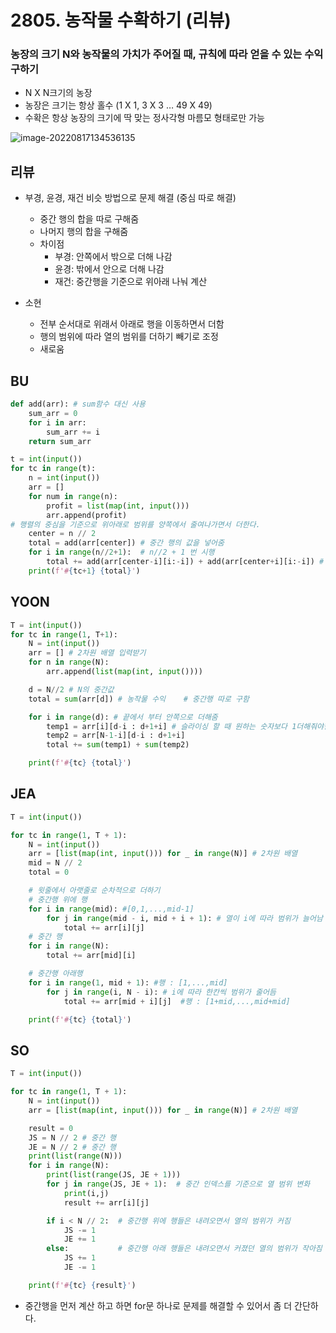 # 2805. 농작물 수확하기 (리뷰)

### 농장의 크기 N와 농작물의 가치가 주어질 때, 규칙에 따라 얻을 수 있는 수익구하기

-  N X N크기의 농장
-  농장은 크기는 항상 홀수 (1 X 1, 3 X 3 … 49 X 49)
-  수확은 항상 농장의 크기에 딱 맞는 정사각형 마름모 형태로만 가능



![image-20220817134536135](C:\Users\LG\AppData\Roaming\Typora\typora-user-images\image-20220817134536135.png)



## 리뷰

- 부경, 윤경, 재건 비슷 방법으로 문제 해결 (중심 따로 해결)
  - 중간 행의 합을 따로 구해줌
  - 나머지 행의 합을 구해줌
  - 차이점
    - 부경: 안쪽에서 밖으로 더해 나감
    - 윤경: 밖에서 안으로 더해 나감
    - 재건: 중간행을 기준으로 위아래 나눠 계산 



- 소현 
  - 전부 순서대로 위래서 아래로 행을 이동하면서 더함
  - 행의 범위에 따라 열의 범위를 더하기 빼기로 조정
  - 새로움



## BU

```python
def add(arr): # sum함수 대신 사용
    sum_arr = 0
    for i in arr:
        sum_arr += i
    return sum_arr

t = int(input())
for tc in range(t):
    n = int(input())
    arr = []
    for num in range(n):
        profit = list(map(int, input()))
        arr.append(profit)
# 행렬의 중심을 기준으로 위아래로 범위를 양쪽에서 줄여나가면서 더한다.
    center = n // 2
    total = add(arr[center]) # 중간 행의 값을 넣어줌
    for i in range(n//2+1):  # n//2 + 1 번 시행
        total += add(arr[center-i][i:-i]) + add(arr[center+i][i:-i]) # 대칭하는 행을 한꺼번에 계산
    print(f'#{tc+1} {total}')
```



## YOON

``` python
T = int(input())
for tc in range(1, T+1):
    N = int(input())
    arr = [] # 2차원 배열 입력받기
    for n in range(N):
        arr.append(list(map(int, input())))

    d = N//2 # N의 중간값
    total = sum(arr[d]) # 농작물 수익    # 중간행 따로 구함

    for i in range(d): # 끝에서 부터 안쪽으로 더해줌
        temp1 = arr[i][d-i : d+1+i] # 슬라이싱 할 때 원하는 숫자보다 1더해줘야한다
        temp2 = arr[N-1-i][d-i : d+1+i]
        total += sum(temp1) + sum(temp2)

    print(f'#{tc} {total}')
```



## JEA

```python
T = int(input())

for tc in range(1, T + 1):
    N = int(input())
    arr = [list(map(int, input())) for _ in range(N)] # 2차원 배열
    mid = N // 2
    total = 0

    # 윗줄에서 아랫줄로 순차적으로 더하기
    # 중간행 위에 행
    for i in range(mid): #[0,1,...,mid-1]
        for j in range(mid - i, mid + i + 1): # 열이 i에 따라 범위가 늘어남
            total += arr[i][j]
    # 중간 행
    for i in range(N):
        total += arr[mid][i]

    # 중간행 아래행
    for i in range(1, mid + 1): #행 : [1,...,mid]
        for j in range(i, N - i): # i에 따라 한칸씩 범위가 줄어듬 
            total += arr[mid + i][j]  #행 : [1+mid,...,mid+mid]

    print(f'#{tc} {total}')
```



## SO

```python
T = int(input())

for tc in range(1, T + 1):
    N = int(input())
    arr = [list(map(int, input())) for _ in range(N)] # 2차원 배열

    result = 0
    JS = N // 2 # 중간 행
    JE = N // 2 # 중간 행
    print(list(range(N)))
    for i in range(N):
        print(list(range(JS, JE + 1)))
        for j in range(JS, JE + 1):  # 중간 인덱스를 기준으로 열 범위 변화
            print(i,j)
            result += arr[i][j]

        if i < N // 2:  # 중간행 위에 행들은 내려오면서 열의 범위가 커짐
            JS -= 1
            JE += 1
        else:           # 중간행 아래 행들은 내려오면서 커졌던 열의 범위가 작아짐
            JS += 1
            JE -= 1

    print(f'#{tc} {result}')
```



- 중간행을 먼저 계산 하고 하면 for문 하나로 문제를 해결할 수 있어서 좀 더 간단하다.